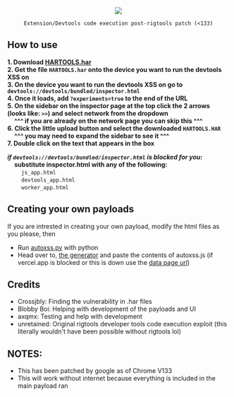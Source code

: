 <p align=center><img src="https://raw.githubusercontent.com/crossjbly/HarTools-rigtools128plus/refs/heads/main/hartools.gif"/>
<p align=center><code>Extension/Devtools code execution post-rigtools patch (<133)</code></p> 

## How to use
**1. Download [HARTOOLS.har](https://github.com/crossjbly/HarTools-rigtools128plus/releases/download/latest/HARTOOLS.har)**\
**2. Get the file `HARTOOLS.har` onto the device you want to run the devtools XSS on**\
**3. On the device you want to run the devtools XSS on go to `devtools://devtools/bundled/inspector.html`**\
**4. Once it loads, add `?experiments=true` to the end of the URL**\
**5. On the sidebar on the inspector page at the top click the 2 arrows (looks like: `>>`) and select network from the dropdown**\
&nbsp;&nbsp;&nbsp;&nbsp;**^^^ if you are already on the network page you can skip this ^^^**\
**6. Click the little upload button and select the downloaded `HARTOOLS.HAR`**\
&nbsp;&nbsp;&nbsp;&nbsp;**^^^ you may need to expand the sidebar to see it ^^^**\
**7. Double click on the text that appears in the box**

***if `devtools://devtools/bundled/inspector.html` is blocked for you:***\
&nbsp;&nbsp;&nbsp;&nbsp;**substitute inspector.html with any of the following:**\
&nbsp;&nbsp;&nbsp;&nbsp;&nbsp;&nbsp;&nbsp;&nbsp;`js_app.html`\
&nbsp;&nbsp;&nbsp;&nbsp;&nbsp;&nbsp;&nbsp;&nbsp;`devtools_app.html`\
&nbsp;&nbsp;&nbsp;&nbsp;&nbsp;&nbsp;&nbsp;&nbsp;`worker_app.html`

## Creating your own payloads
If you are intrested in creating your own payload, modify the html files as you please, then
- Run [autoxss.py](https://github.com/crossjbly/HarTools-rigtools128plus/blob/main/autoxss.py) with python
- Head over to, [the generator](https://skiovox125.vercel.app/hartools/generator.html) and paste the contents of autoxss.js (if vercel.app is blocked or this is down use the [data page url](https://raw.githubusercontent.com/crossjbly/HarTools-rigtools128plus/refs/heads/main/generator-datapage.txt))

## Credits
 - Crossjbly: Finding the vulnerability in .har files
 - Blobby Boi: Helping with development of the payloads and UI
 - axqmx: Testing and help with development
 - unretained: Original rigtools developer tools code execution exploit (this literally wouldn't have been possible without rigtools lol)

## NOTES:
 - This has been patched by google as of Chrome V133
 - This will work without internet because everything is included in the main payload ran
